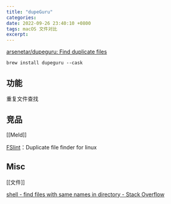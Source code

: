 ```yaml
---
title: "dupeGuru"
categories: 
date: 2022-09-26 23:40:10 +0800
tags: macOS 文件对比
excerpt: 
---
```



[arsenetar/dupeguru: Find duplicate files](https://github.com/arsenetar/dupeguru/)

```shell
brew install dupeguru --cask
```


## 功能


重复文件查找


## 竞品

[[Meld]]

[FSlint](http://www.pixelbeat.org/fslint/)：Duplicate file finder for linux

## Misc

[[文件]]

[shell - find files with same names in directory - Stack Overflow](https://stackoverflow.com/questions/24625470/find-files-with-same-names-in-directory)



